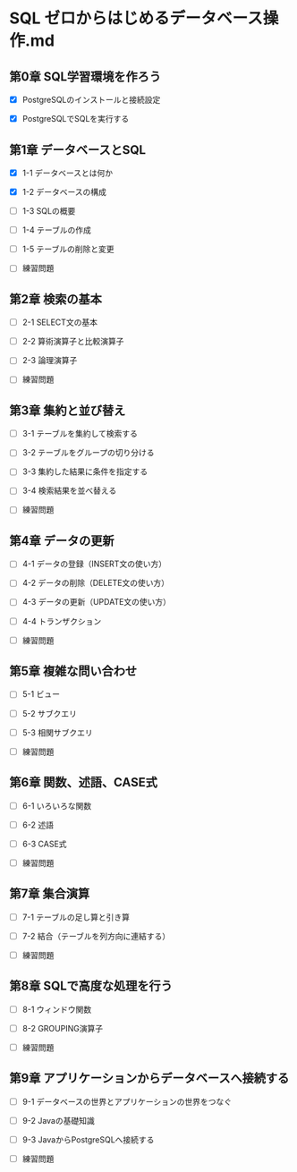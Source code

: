 # SQL ゼロからはじめるデータベース操作.md

## 第0章 SQL学習環境を作ろう

- [x] PostgreSQLのインストールと接続設定

- [x] PostgreSQLでSQLを実行する

## 第1章 データベースとSQL

- [x] 1-1 データベースとは何か

- [x] 1-2 データベースの構成

- [ ] 1-3 SQLの概要

- [ ] 1-4 テーブルの作成

- [ ] 1-5 テーブルの削除と変更

- [ ] 練習問題

## 第2章 検索の基本

- [ ] 2-1 SELECT文の基本

- [ ] 2-2 算術演算子と比較演算子

- [ ] 2-3 論理演算子

- [ ] 練習問題

## 第3章 集約と並び替え

- [ ] 3-1 テーブルを集約して検索する

- [ ] 3-2 テーブルをグループの切り分ける

- [ ] 3-3 集約した結果に条件を指定する

- [ ] 3-4 検索結果を並べ替える

- [ ] 練習問題

## 第4章 データの更新

- [ ] 4-1 データの登録（INSERT文の使い方）

- [ ] 4-2 データの削除（DELETE文の使い方）

- [ ] 4-3 データの更新（UPDATE文の使い方）

- [ ] 4-4 トランザクション

- [ ] 練習問題

## 第5章 複雑な問い合わせ

- [ ] 5-1 ビュー

- [ ] 5-2 サブクエリ

- [ ] 5-3 相関サブクエリ

- [ ] 練習問題

## 第6章 関数、述語、CASE式

- [ ] 6-1 いろいろな関数

- [ ] 6-2 述語

- [ ] 6-3 CASE式

- [ ] 練習問題

## 第7章 集合演算

- [ ] 7-1 テーブルの足し算と引き算

- [ ] 7-2 結合（テーブルを列方向に連結する）

- [ ] 練習問題

## 第8章 SQLで高度な処理を行う

- [ ] 8-1 ウィンドウ関数

- [ ] 8-2 GROUPING演算子

- [ ] 練習問題

## 第9章 アプリケーションからデータベースへ接続する

- [ ] 9-1 データベースの世界とアプリケーションの世界をつなぐ

- [ ] 9-2 Javaの基礎知識

- [ ] 9-3 JavaからPostgreSQLへ接続する

- [ ] 練習問題
